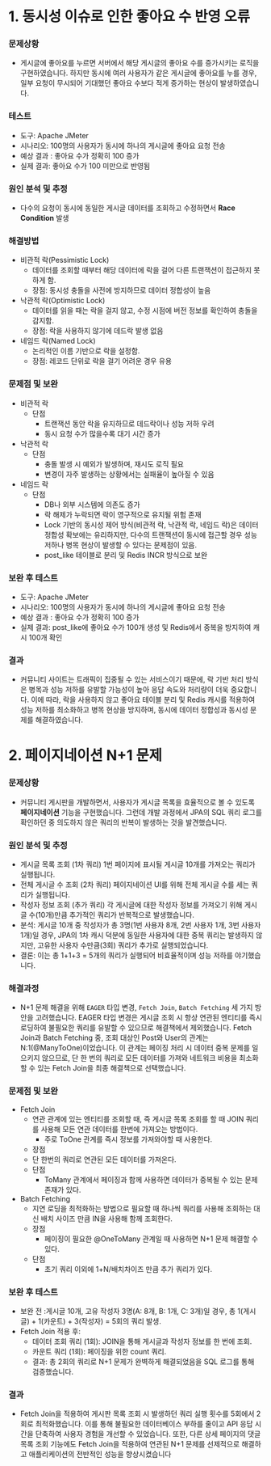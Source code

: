 # 1. 동시성 이슈로 인한 좋아요 수 반영 오류
### 문제상황
* 게시글에 좋아요를 누르면 서버에서 해당 게시글의 좋아요 수를 증가시키는 로직을 구현하였습니다. 
  하지만 동시에 여러 사용자가 같은 게시글에 좋아요를 누를 경우, 일부 요청이 무시되어 기대했던 좋아요 수보다 적게 증가하는 현상이 발생하였습니다.
  
### 테스트
* 도구: Apache JMeter
* 시나리오: 100명의 사용자가 동시에 하나의 게시글에 좋아요 요청 전송
* 예상 결과 : 좋아요 수가 정확히 100 증가
* 실제 결과: 좋아요 수가 100 미만으로 반영됨
  
### 원인 분석 및 추정
* 다수의 요청이 동시에 동일한 게시글 데이터를 조회하고 수정하면서 **Race Condition** 발생

### 해결방법
* 비관적 락(Pessimistic Lock)
  * 데이터를 조회할 때부터 해당 데이터에 락을 걸어 다른 트랜잭션이 접근하지 못하게 함. 
  * 장점: 동시성 충돌을 사전에 방지하므로 데이터 정합성이 높음
* 낙관적 락(Optimistic Lock)
  * 데이터를 읽을 때는 락을 걸지 않고, 수정 시점에 버전 정보를 확인하여 충돌을 감지함.
  * 장점: 락을 사용하지 않기에 데드락 발생 없음
* 네임드 락(Named Lock)
  * 논리적인 이름 기반으로 락을 설정함.
  * 장점: 레코드 단위로 락을 걸기 어려운 경우 유용

### 문제점 및 보완
* 비관적 락 
  * 단점
    * 트랜잭션 동안 락을 유지하므로 데드락이나 성능 저하 우려
    * 동시 요청 수가 많을수록 대기 시간 증가
* 낙관적 락
  * 단점
    * 충돌 발생 시 예외가 발생하며, 재시도 로직 필요 
    * 변경이 자주 발생하는 상황에서는 실패율이 높아질 수 있음
* 네임드 락
  * 단점
    * DB나 외부 시스템에 의존도 증가
    * 락 해제가 누락되면 락이 영구적으로 유지될 위험 존재
    * Lock 기반의 동시성 제어 방식(비관적 락, 낙관적 락, 네임드 락)은 데이터 정합성 확보에는 유리하지만,
    다수의 트랜잭션이 동시에 접근할 경우 성능 저하나 병목 현상이 발생할 수 있다는 문제점이 있음.
    * post_like 테이블로 분리 및 Redis INCR 방식으로 보완

### 보완 후 테스트
* 도구: Apache JMeter
* 시나리오: 100명의 사용자가 동시에 하나의 게시글에 좋아요 요청 전송
* 예상 결과 : 좋아요 수가 정확히 100 증가
* 실제 결과: post_like에 좋아요 수가 100개 생성 및 Redis에서 중복을 방지하여 캐시 100개 확인

### 결과
* 커뮤니티 사이트는 트래픽이 집중될 수 있는 서비스이기 때문에, 락 기반 처리 방식은 병목과 성능 저하를 
유발할 가능성이 높아 응답 속도와 처리량이 더욱 중요합니다. 이에 따라, 락을 사용하지 않고 좋아요 테이블 분리
및 Redis 캐시를 적용하여 성능 저하를 최소화하고 병목 현상을 방지하며, 동시에 데이터 정합성과 동시성 문제를 해결하였습니다.

# 2. 페이지네이션 N+1 문제
### 문제상황
* 커뮤니티 게시판을 개발하면서, 사용자가 게시글 목록을 효율적으로 볼 수 있도록 **페이지네이션** 기능을 구현했습니다.
  그런데 개발 과정에서 JPA의 SQL 쿼리 로그를 확인하던 중 의도하지 않은 쿼리의 반복이 발생하는 것을 발견했습니다.
    
### 원인 분석 및 추정 
* 게시글 목록 조회 (1차 쿼리) 1번 페이지에 표시될 게시글 10개를 가져오는 쿼리가 실행됩니다.
* 전체 게시글 수 조회 (2차 쿼리) 페이지네이션 UI를 위해 전체 게시글 수를 세는 쿼리가 실행됩니다.
* 작성자 정보 조회 (추가 쿼리) 각 게시글에 대한 작성자 정보를 가져오기 위해 게시글 수(10개)만큼 추가적인 쿼리가 반복적으로 발생했습니다.
* 분석: 게시글 10개 중 작성자가 총 3명(1번 사용자 8개, 2번 사용자 1개, 3번 사용자 1개)일 경우, JPA의 1차 캐시 덕분에 동일한 사용자에 대한 중복 쿼리는 발생하지 않지만,
       고유한 사용자 수만큼(3회) 쿼리가 추가로 실행되었습니다.
* 결론: 이는 총 1+1+3 = 5개의 쿼리가 실행되어 비효율적이며 성능 저하를 야기했습니다.

### 해결과정
* N+1 문제 해결을 위해 `EAGER` 타입 변경, `Fetch Join`, `Batch Fetching` 세 가지 방안을 고려했습니다.
  EAGER 타입 변경은 게시글 조회 시 항상 연관된 엔티티를 즉시 로딩하여 불필요한 쿼리를 유발할 수 있으므로 해결책에서 제외했습니다.
  Fetch Join과 Batch Fetching 중, 조회 대상인 Post와 User의 관계는 N:1(@ManyToOne)이었습니다. 이 관계는 페이징 처리 시 데이터 중복 문제를 일으키지 않으므로,
  단 한 번의 쿼리로 모든 데이터를 가져와 네트워크 비용을 최소화할 수 있는 Fetch Join을 최종 해결책으로 선택했습니다.

### 문제점 및 보완
* Fetch Join
  * 연관 관계에 있는 엔티티를 조회할 때, 즉 게시글 목록 조회를 할 때 JOIN 쿼리를 사용해 모든 연관 데이터를 한번에 가져오는 방법이다.
    * 주로 ToOne 관계를 즉시 정보를 가져와야할 때 사용한다.
  *  장점
    * 단 한번의 쿼리로 연관된 모든 데이터를 가져온다.
  * 단점
    * ToMany 관계에서 페이징과 함께 사용하면 데이터가 중복될 수 있는 문제 존재가 있다.
* Batch Fetching
  * 지연 로딩을 최적화하는 방법으로 필요할 때 하나씩 쿼리를 사용해 조회하는 대신 배치 사이즈 만큼 IN을 사용해 함께 조회한다.
  * 장점
    * 페이징이 필요한 @OneToMany 관계일 때 사용하면 N+1 문제 해결할 수 있다.
  * 단점
    * 초기 쿼리 이외에 1+N/배치차이즈 만큼 추가 쿼리가 있다.
  
### 보완 후 테스트
* 보완 전 :게시글 10개, 고유 작성자 3명(A: 8개, B: 1개, C: 3개)일 경우, 총 1(게시글) + 1(카운트) + 3(작성자) = 5회의 쿼리 발생.
* Fetch Join 적용 후:
  * 데이터 조회 쿼리 (1회): JOIN을 통해 게시글과 작성자 정보를 한 번에 조회.
  * 카운트 쿼리 (1회): 페이징을 위한 count 쿼리.
  * 결과: 총 2회의 쿼리로 N+1 문제가 완벽하게 해결되었음을 SQL 로그를 통해 검증했습니다.

### 결과
* Fetch Join을 적용하여 게시판 목록 조회 시 발생하던 쿼리 실행 횟수를 5회에서 2회로 최적화했습니다. 
  이를 통해 불필요한 데이터베이스 부하를 줄이고 API 응답 시간을 단축하여 사용자 경험을 개선할 수 있었습니다. 
  또한, 다른 상세 페이지의 댓글 목록 조회 기능에도 Fetch Join을 적용하여 연관된 N+1 문제를 선제적으로 해결하고 애플리케이션의 전반적인 성능을 향상시켰습니다
